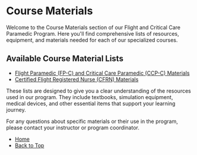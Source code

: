 # Course Materials

Welcome to the Course Materials section of our Flight and Critical Care Paramedic Program. Here you'll find comprehensive lists of resources, equipment, and materials needed for each of our specialized courses.

<div class="section-container" markdown="1">

## Available Course Material Lists

- [Flight Paramedic (FP-C) and Critical Care Paramedic (CCP-C) Materials](fp-c_ccp-c_materials)
- [Certified Flight Registered Nurse (CFRN) Materials](cfrn-materials) <!-- Create this file if needed -->

</div>

These lists are designed to give you a clear understanding of the resources used in our program. They include textbooks, simulation equipment, medical devices, and other essential items that support your learning journey.

For any questions about specific materials or their use in the program, please contact your instructor or program coordinator.


 
- [Home](/)
- [Back to Top](#course-materials)
